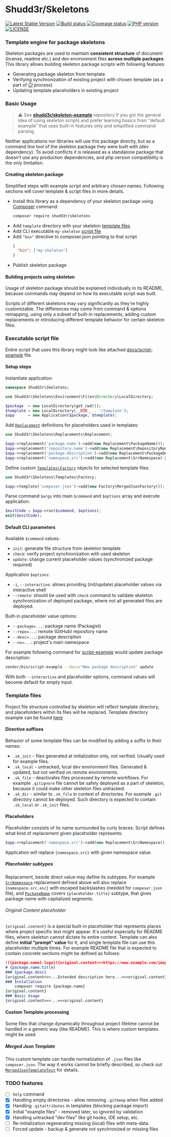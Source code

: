 # Shudd3r/Skeletons
[![Latest Stable Version](https://poser.pugx.org/shudd3r/skeletons/version)](https://packagist.org/packages/shudd3r/skeletons)
[![Build status](https://github.com/shudd3r/skeletons/workflows/build/badge.svg)](https://github.com/shudd3r/skeletons/actions)
[![Coverage status](https://coveralls.io/repos/github/shudd3r/skeletons/badge.svg?branch=develop)](https://coveralls.io/github/shudd3r/skeletons?branch=develop)
[![PHP version](https://img.shields.io/packagist/php-v/shudd3r/skeletons.svg)](https://packagist.org/packages/shudd3r/skeletons)
[![LICENSE](https://img.shields.io/github/license/shudd3r/skeletons.svg?color=blue)](LICENSE)
### Template engine for package skeletons

Skeleton packages are used to maintain **consistent structure**
of document (license, readme etc.) and dev environment files
**across multiple packages**. This library allows building
skeleton package scripts with following features:
- Generating package skeleton from template
- Verifying synchronization of existing project with chosen
  template (as a part of [_CI_](https://en.wikipedia.org/wiki/Continuous_integration) process)
- Updating template placeholders in existing project

### Basic Usage
> :warning: See [**shudd3r/skeleton-example**](https://github.com/shudd3r/skeleton-example)
> repository if you got the general idea of using skeleton scripts
> and prefer learning basics from "default example" that uses built-in
> features only and simplified command parsing.

Neither applications nor libraries will use this package directly,
but as a command line tool of the skeleton package they were built
with (dev dependency). To avoid conflicts it is released as a
standalone package that doesn't use any production dependencies,
and php version compatibility is the only limitation.

#### Creating skeleton package
Simplified steps with example script and arbitrary chosen names.
Following sections will cover template & script files in more details.
- Install this library as a dependency of your skeleton package
  using [Composer](https://getcomposer.org/) command:
  ```bash
  composer require shudd3r/skeletons
  ```
- Add `template` directory with your skeleton [template files](#template-files)
- Add CLI executable `my-skeleton` [script file](#executable-script-file)
- Add `"bin"` directive to composer.json pointing to that script
  ```json
  {
    "bin": ["my-skeleton"]
  }
  ```
- Publish skeleton package

#### Building projects using skeleton
Usage of skeleton package should be explained individually in
its README, because commands may depend on how its executable
script was built.

Scripts of different skeletons may vary significantly as
they're highly customizable. The differences may come from
command & options remapping, using only a subset of built-in
replacements, adding custom replacements or introducing
different template behavior for certain skeleton files.

### Executable script file
Entire script that uses this library might look like
attached [docs/script-example](docs/script-example) file.

#### Setup steps
Instantiate application:

```php
namespace Shudd3r\Skeletons;

use Shudd3r\Skeletons\Environment\Files\Directory\LocalDirectory;

$package  = new LocalDirectory(get_cwd());
$template = new LocalDirectory(__DIR__ . '/template');
$app      = new Application($package, $template);
```

Add [`Replacement`](src/Replacements/Replacement.php) definitions
for placeholders used in templates:
```php
use Shudd3r\Skeletons\Replacements\Replacement;

$app->replacement('package.name')->add(new Replacement\PackageName());
$app->replacement('repository.name')->add(new Replacement\RepositoryName('package.name'));
$app->replacement('package.description')->add(new Replacement\PackageDescription('package.name'));
$app->replacement('namespace.src')->add(new Replacement\SrcNamespace('package.name'));
```

Define custom [`Templates\Factory`](src/Templates/Factory.php)
objects for selected template files:
```php
use Shudd3r\Skeletons\Templates\Factory;

$app->template('composer.json')->add(new Factory\MergedJsonFactory());
```
Parse command `$args` into main `$command` and `$options` array
and execute application:
```php
$exitCode = $app->run($command, $options);
exit($exitCode);
```

#### Default CLI parameters
Available `$command` values:
- `init`: generate file structure from skeleton template
- `check`: verify project synchronization with used skeleton
- `update`: change current placeholder values (synchronized package required)

Application `$options`:
- `-i`, `--interactive`: allows providing (init/update) placeholder values
  via interactive shell
- `--remote`: should be used with `check` command to validate skeleton
  synchronization of deployed package, where not all generated files are
  deployed.

Built-in placeholder value options:
- `--package=...`: package name (Packagist)
- `--repo=...`: remote (GitHub) repository name
- `--desc=...`: package description
- `--ns=...`: project's main namespace

For example following command for [script-example](docs/script-example)
would update package description:
```bash
vendor/bin/script-example --desc="New package description" update
```
With both `--interactive` and placeholder options,
command values will become default for empty input.

### Template files
Project file structure controlled by skeleton will
reflect template directory, and placeholders within
its files will be replaced.
Template directory example can be found [here](tests/Fixtures/example-files/template)

#### Directive suffixes
Behavior of some template files can be modified by adding
a suffix to their names:
- `.sk_init` - files generated at initialization only, not verified.
  Usually used for example files.
- `.sk_local` - untracked, local dev environment files. Generated &
  updated, but not verified on remote environments.
- `.sk_file` - deactivates files processed by remote workflows.
  For example `.gitignore` file cannot be safely deployed as a part
  of skeleton, because it could make other skeleton files untracked. 
- `.sk_dir` - similar to `.sk_file` in context of directories.
  For example `.git` directory cannot be deployed. Such directory
  is expected to contain `.sk_local` or `.sk_init` files.

#### Placeholders
Placeholder consists of its name surrounded by curly braces.
Script defines what kind of replacement given placeholder
represents:
```php
$app->replacement('namespace.src')->add(new Replacement\SrcNamespace());
```
Application will replace `{namespace.src}` with given namespace value.

##### Placeholder subtypes
Replacement, beside direct value may define its subtypes.
For example [`SrcNamespace`](src/Replacements/Replacement/SrcNamespace.php)
replacement defined above will also replace `{namespace.src.esc}`
with escaped backslashes (needed for `composer.json` file),
and [`PackageName`](src/Replacements/Replacement/PackageName.php)
covers `{placeholder.title}` subtype, that gives package name
with capitalized segments.

###### Original Content placeholder
`{original.content}` is a special built-in placeholder that
represents places where project specific text might appear.
It's useful especially for README files, where skeleton cannot
dictate its entire content.
Template can also define **initial "prompt" value** for it, and
single template file can use this placeholder multiple times.
For example README file that is expected to contain concrete
sections might be defined as follows:
```markdown
![{package.name} logo]({original.content>>>https://www.example.com/images/default-logo.png<<<original.content})
# {package.name.title}
### {package.desc}
{original.content>>>...Extended description here...<<<original.content}
### Installation
    composer require {package.name}
{original.content}
### Basic Usage
{original.content>>>...<<<original.content}
```

#### Custom Template processing
Some files that change dynamically throughout project lifetime
cannot be handled in a generic way (like README).
This is where custom templates might be used.

##### Merged Json Template
This custom template can handle normalization of `.json` files
like `composer.json`. The way it works cannot be briefly described,
so check out [`MergedJsonTemplateTest`](tests/Templates/Template/MergedJsonTemplateTest.php)
for details.

### TODO features
- [ ] `help` command
- [x] Handling empty directories - allow removing `.gitkeep` when files added
- [x] Handling `.gitattributes` in templates (blocking package import)
- [x] Initial "example files" - removed later, so ignored by validation
- [x] Handling untracked "dev files" like git hooks, IDE setup, etc.
- [ ] Re-initialization regenerating missing (local) files with meta-data.
- [ ] Forced update - backup & generate not synchronized or missing files
